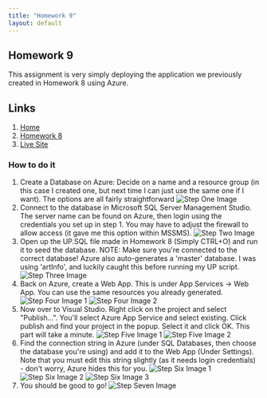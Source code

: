 ```yaml
---
title: "Homework 9"
layout: default
---
```


## Homework 9

This assignment is very simply deploying the application we previously created in Homework 8 using Azure.

## Links
1. [Home](https://ridethatcyclone.github.io)
2. [Homework 8](https://ridethatcyclone.github.io/CS460/HW8)
3. [Live Site](http://hornera-cs460hw89.azurewebsites.net/)

### How to do it

1. Create a Database on Azure: Decide on a name and a resource group (in this case I created one, but next time I can just use the same one if I want). The options are all fairly straightforward
![Step One Image](azure1.PNG)
2. Connect to the database in Microsoft SQL Server Management Studio. The server name can be found on Azure, then login using the credentials you set up in step 1. You may have to adjust the firewall to allow access (it gave me this option within MSSMS).
![Step Two Image](azure2.PNG)
3. Open up the UP.SQL file made in Homework 8 (Simply CTRL+O) and run it to seed the database. NOTE: Make sure you're connected to the correct database! Azure also auto-generates a 'master' database. I was using 'artInfo', and luckily caught this before running my UP script.
![Step Three Image](azure3.PNG)
4. Back on Azure, create a Web App. This is under App Services -> Web App. You can use the same resources you already generated.
![Step Four Image 1](azure4.png)
![Step Four Image 2](azure5.PNG)
5. Now over to Visual Studio. Right click on the project and select "Publish...". You'll select Azure App Service and select existing. Click publish and find your project in the popup. Select it and click OK. This part will take a minute.
![Step Five Image 1](azure6.png)
![Step Five Image 2](azure7.png)
6. Find the connection string in Azure (under SQL Databases, then choose the database you're using) and add it to the Web App (Under Settings). Note that you must edit this string slightly (as it needs login credentials) - don't worry, Azure hides this for you.
![Step Six Image 1](azure8.png)
![Step Six Image 2](azure9.png)
![Step Six Image 3](azure10.png)
7. You should be good to go!
![Step Seven Image](azure11.png)
